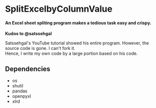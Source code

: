 # SplitExcelbyColumnValue

#### An Excel sheet spliting program makes a tedious task easy and crispy. 

**Kudos to @satssehgal**

Satssehgal's YouTube tutorial showed his entire program. However, the source code is gone. I can't fork it.<br>Hence, I write my own code by a large portion based on his code.


## Dependencies

- os
- shutil
- pandas
- openpyxl
- xlrd


